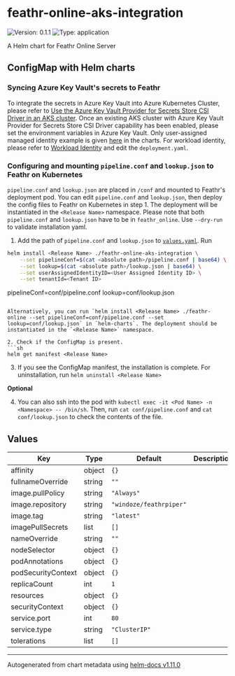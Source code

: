 # feathr-online-aks-integration

![Version: 0.1.1](https://img.shields.io/badge/Version-0.1.1-informational?style=flat-square) ![Type: application](https://img.shields.io/badge/Type-application-informational?style=flat-square)

A Helm chart for Feathr Online Server

## ConfigMap with Helm charts

### Syncing Azure Key Vault's secrets to Feathr

To integrate the secrets in Azure Key Vault into Azure Kubernetes Cluster, please refer to [Use the Azure Key Vault Provider for Secrets Store CSI Driver in an AKS cluster](https://learn.microsoft.com/en-us/azure/aks/csi-secrets-store-driver). Once an existing AKS cluster with Azure Key Vault Provider for Secrets Store CSI Driver capability has been enabled, please set the environment variables in Azure Key Vault. Only user-assigned managed identity example is given [here](https://learn.microsoft.com/en-us/azure/aks/csi-secrets-store-identity-access#access-with-a-user-assigned-managed-identity) in the charts. For workload identity, please refer to [Workload Identity](https://learn.microsoft.com/en-us/azure/aks/csi-secrets-store-identity-access#access-with-an-azure-ad-workload-identity-preview) and edit the `deployment.yaml`.

### Configuring and mounting `pipeline.conf` and `lookup.json` to Feathr on Kubernetes

`pipeline.conf` and `lookup.json` are placed in `/conf` and mounted to Feathr's deployment pod.
You can edit `pipeline.conf` and `lookup.json`, then deploy the config files to Feathr on Kubernetes in step 1. The deployment will be instantiated in the `<Release Name>` namespace. Please note that both `pipeline.conf` and `lookup.json` have to be in `feathr_online`.  Use `--dry-run` to validate installation yaml. 

1. Add the path of `pipeline.conf` and `lookup.json` to [`values.yaml`](/feathr-online/values.yaml). Run 
```sh
helm install <Release Name> ./feathr-online-aks-integration \
    --set pipelineConf=$(cat <absolute path>/pipeline.conf | base64) \
    --set lookup=$(cat <absolute path>/lookup.json | base64) \
    --set userAssignedIdentityID=<User Assigned Identity ID> \
    --set tenantId=<Tenant ID>
```
pipelineConf=conf/pipeline.conf
lookup=conf/lookup.json
```

Alternatively, you can run `helm install <Release Name> ./feathr-online --set pipelineConf=conf/pipeline.conf --set lookup=conf/lookup.json` in `helm-charts`. The deployment should be instantiated in the `<Release Name>` namespace.

2. Check if the ConfigMap is present.
```sh
helm get manifest <Release Name>
```

3. If you see the ConfigMap manifest, the installation is complete. For uninstallation,
run `helm uninstall <Release Name>`

**Optional**

4. You can also ssh into the pod with `kubectl exec -it <Pod Name> -n <Namespace> -- /bin/sh`. Then, run `cat conf/pipeline.conf` and `cat conf/lookup.json` to check the contents of the file.

## Values

| Key | Type | Default | Description |
|-----|------|---------|-------------|
| affinity | object | `{}` |  |
| fullnameOverride | string | `""` |  |
| image.pullPolicy | string | `"Always"` |  |
| image.repository | string | `"windoze/feathrpiper"` |  |
| image.tag | string | `"latest"` |  |
| imagePullSecrets | list | `[]` |  |
| nameOverride | string | `""` |  |
| nodeSelector | object | `{}` |  |
| podAnnotations | object | `{}` |  |
| podSecurityContext | object | `{}` |  |
| replicaCount | int | `1` |  |
| resources | object | `{}` |  |
| securityContext | object | `{}` |  |
| service.port | int | `80` |  |
| service.type | string | `"ClusterIP"` |  |
| tolerations | list | `[]` |  |
----------------------------------------------
Autogenerated from chart metadata using [helm-docs v1.11.0](https://github.com/norwoodj/helm-docs/releases/v1.11.0)
